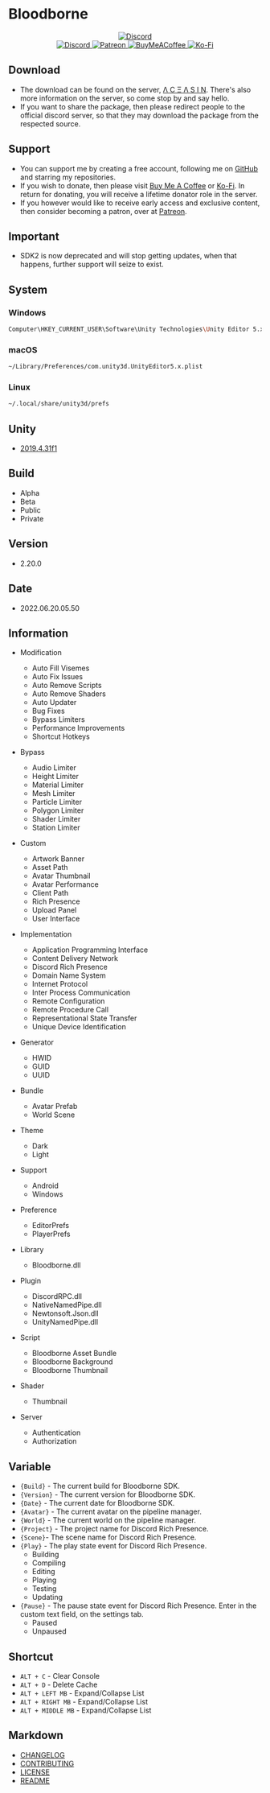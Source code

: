 # **Bloodborne**

[GitHub]: https://github.com/AceAsin
[Discord]: https://discord.gg/U8vHS7y
[Patreon]: https://patreon.com/AceAsin
[BuyMeACoffee]: https://buymeacoffee.com/aceasin
[Ko-Fi]: https://ko-fi.com/aceasin

<div align='center'>
    <a href='https://discord.gg/U8vHS7y' title='Discord'>
        <img alt='Discord' src='../Asset/Image/Background.png' />
    </a>
</div>

<div align='center'>
    <a href='https://discord.gg/U8vHS7y'>
        <img alt='Discord' src='https://img.shields.io/discord/492294696912158720?color=5865F2&logoColor=FFFFFF&label=%CE%9BCE%20%CE%9BSIN%E2%84%A2&logo=Discord&style=for-the-badge' />
    </a>
    <a href='https://patreon.com/AceAsin' title='Patreon'>
        <img alt='Patreon' src='https://img.shields.io/badge/dynamic/json?url=https%3A%2F%2Fwww.patreon.com%2Fapi%2Fcampaigns%2F1839759&query=data.attributes.patron_count&suffix=%20Patrons&color=FF5441&label=Patreon&logo=Patreon&logoColor=FFFFFF&style=for-the-badge' />
    </a>
    <a href='https://buymeacoffee.com/aceasin' title='BuyMeACoffee'>
        <img alt='BuyMeACoffee' src='https://img.shields.io/badge/Buy%20Me%20A%20Coffee-Buy-FFDD00?logo=buymeacoffee&logoColor=FFFFFF&style=for-the-badge' />
    </a>
    <a href='https://ko-fi.com/aceasin' title='Ko-Fi'>
        <img alt='Ko-Fi' src='https://img.shields.io/badge/Ko--Fi-Buy-FF5E5B?logo=Ko-Fi&logoColor=FFFFFF&style=for-the-badge' />
    </a>
</div>

## Download

- The download can be found on the server, [Λ C Ξ Λ S I N][Discord]. There's also more information on the server, so come stop by and say hello.
- If you want to share the package, then please redirect people to the official discord server, so that they may download the package from the respected source.

## Support

- You can support me by creating a free account, following me on [GitHub][GitHub] and starring my repositories.
- If you wish to donate, then please visit [Buy Me A Coffee][BuyMeACoffee] or [Ko-Fi][Ko-Fi]. In return for donating, you will receive a lifetime donator role in the server.
- If you however would like to receive early access and exclusive content, then consider becoming a patron, over at [Patreon][Patreon].

## Important

- SDK2 is now deprecated and will stop getting updates, when that happens, further support will seize to exist.

## System

### Windows

```sh
Computer\HKEY_CURRENT_USER\Software\Unity Technologies\Unity Editor 5.x
```

### macOS

```sh
~/Library/Preferences/com.unity3d.UnityEditor5.x.plist
```

### Linux

```sh
~/.local/share/unity3d/prefs
```

## Unity

- [2019.4.31f1](https://docs.vrchat.com/docs/current-unity-version)

## Build

- Alpha
- Beta
- Public
- Private

## Version

- 2.20.0

## Date

- 2022.06.20.05.50

## Information

- Modification
  - Auto Fill Visemes
  - Auto Fix Issues
  - Auto Remove Scripts
  - Auto Remove Shaders
  - Auto Updater
  - Bug Fixes
  - Bypass Limiters
  - Performance Improvements
  - Shortcut Hotkeys

- Bypass
  - Audio Limiter
  - Height Limiter
  - Material Limiter
  - Mesh Limiter
  - Particle Limiter
  - Polygon Limiter
  - Shader Limiter
  - Station Limiter

- Custom
  - Artwork Banner
  - Asset Path
  - Avatar Thumbnail
  - Avatar Performance
  - Client Path
  - Rich Presence
  - Upload Panel
  - User Interface

- Implementation
  - Application Programming Interface
  - Content Delivery Network
  - Discord Rich Presence
  - Domain Name System
  - Internet Protocol
  - Inter Process Communication
  - Remote Configuration
  - Remote Procedure Call
  - Representational State Transfer
  - Unique Device Identification

- Generator
  - HWID
  - GUID
  - UUID

- Bundle
  - Avatar Prefab
  - World Scene

- Theme
  - Dark
  - Light

- Support
  - Android
  - Windows

- Preference
  - EditorPrefs
  - PlayerPrefs

- Library
  - Bloodborne.dll

- Plugin
  - DiscordRPC.dll
  - NativeNamedPipe.dll
  - Newtonsoft.Json.dll
  - UnityNamedPipe.dll

- Script
  - Bloodborne Asset Bundle
  - Bloodborne Background
  - Bloodborne Thumbnail

- Shader
  - Thumbnail

- Server
  - Authentication
  - Authorization

## Variable

- `{Build}` - The current build for Bloodborne SDK.
- `{Version}` - The current version for Bloodborne SDK.
- `{Date}` - The current date for Bloodborne SDK.
- `{Avatar}` - The current avatar on the pipeline manager.
- `{World}` - The current world on the pipeline manager.
- `{Project}` - The project name for Discord Rich Presence.
- `{Scene}`- The scene name for Discord Rich Presence.
- `{Play}` - The play state event for Discord Rich Presence.
  - Building
  - Compiling
  - Editing
  - Playing
  - Testing
  - Updating
- `{Pause}` - The pause state event for Discord Rich Presence. Enter in the custom text field, on the settings tab.
  - Paused
  - Unpaused

## Shortcut

- `ALT + C` - Clear Console
- `ALT + D` - Delete Cache
- `ALT + LEFT MB` - Expand/Collapse List
- `ALT + RIGHT MB` - Expand/Collapse List
- `ALT + MIDDLE MB` - Expand/Collapse List

## Markdown

- [CHANGELOG](CHANGELOG.md)
- [CONTRIBUTING](CONTRIBUTING.md)
- [LICENSE](LICENSE.md)
- [README](README.md)
